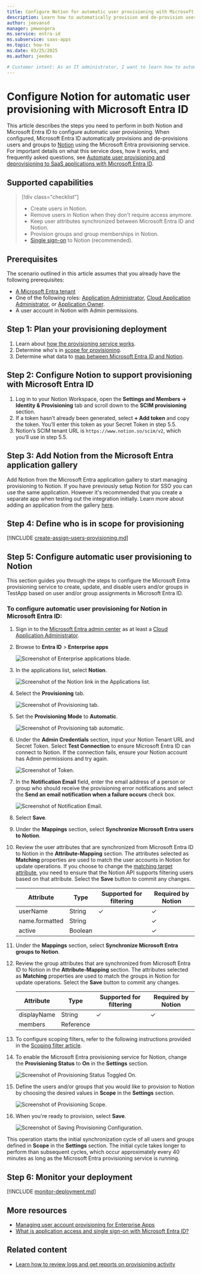 ```yaml
---
title: Configure Notion for automatic user provisioning with Microsoft Entra ID
description: Learn how to automatically provision and de-provision user accounts from Microsoft Entra ID to Notion.
author: jeevansd
manager: pmwongera
ms.service: entra-id
ms.subservice: saas-apps
ms.topic: how-to
ms.date: 03/25/2025
ms.author: jeedes

# Customer intent: As an IT administrator, I want to learn how to automatically provision and deprovision user accounts from Microsoft Entra ID to Notion so that I can streamline the user management process and ensure that users have the appropriate access to Notion.
---
```


# Configure Notion for automatic user provisioning with Microsoft Entra ID

This article describes the steps you need to perform in both Notion and Microsoft Entra ID to configure automatic user provisioning. When configured, Microsoft Entra ID automatically provisions and de-provisions users and groups to [Notion](https://notion.so) using the Microsoft Entra provisioning service. For important details on what this service does, how it works, and frequently asked questions, see [Automate user provisioning and deprovisioning to SaaS applications with Microsoft Entra ID](~/identity/app-provisioning/user-provisioning.md). 


## Supported capabilities
> [!div class="checklist"]
> * Create users in Notion.
> * Remove users in Notion when they don't require access anymore.
> * Keep user attributes synchronized between Microsoft Entra ID and Notion.
> * Provision groups and group memberships in Notion.
> * [Single sign-on](notion-tutorial.md) to Notion (recommended).

## Prerequisites

The scenario outlined in this article assumes that you already have the following prerequisites:

* [A Microsoft Entra tenant](~/identity-platform/quickstart-create-new-tenant.md) 
* One of the following roles: [Application Administrator](/entra/identity/role-based-access-control/permissions-reference#application-administrator), [Cloud Application Administrator](/entra/identity/role-based-access-control/permissions-reference#cloud-application-administrator), or [Application Owner](/entra/fundamentals/users-default-permissions#owned-enterprise-applications).
* A user account in Notion with Admin permissions.

## Step 1: Plan your provisioning deployment
1. Learn about [how the provisioning service works](~/identity/app-provisioning/user-provisioning.md).
1. Determine who's in [scope for provisioning](~/identity/app-provisioning/define-conditional-rules-for-provisioning-user-accounts.md).
1. Determine what data to [map between Microsoft Entra ID and Notion](~/identity/app-provisioning/customize-application-attributes.md).

<a name='step-2-configure-notion-to-support-provisioning-with-azure-ad'></a>

## Step 2: Configure Notion to support provisioning with Microsoft Entra ID
1. Log in to your Notion Workspace, open the **Settings and Members → Identity & Provisioning** tab and scroll down to the **SCIM provisioning** section.
1. If a token hasn’t already been generated, select **+ Add token** and copy the token. You’ll enter this token as your Secret Token in step 5.5.
1. Notion’s SCIM tenant URL is `https://www.notion.so/scim/v2`, which you’ll use in step 5.5.


<a name='step-3-add-notion-from-the-azure-ad-application-gallery'></a>

## Step 3: Add Notion from the Microsoft Entra application gallery

Add Notion from the Microsoft Entra application gallery to start managing provisioning to Notion. If you have previously setup Notion for SSO you can use the same application. However it's recommended that you create a separate app when testing out the integration initially. Learn more about adding an application from the gallery [here](~/identity/enterprise-apps/add-application-portal.md). 

## Step 4: Define who is in scope for provisioning 

[!INCLUDE [create-assign-users-provisioning.md](~/identity/saas-apps/includes/create-assign-users-provisioning.md)]

## Step 5: Configure automatic user provisioning to Notion 

This section guides you through the steps to configure the Microsoft Entra provisioning service to create, update, and disable users and/or groups in TestApp based on user and/or group assignments in Microsoft Entra ID.

<a name='to-configure-automatic-user-provisioning-for-notion-in-azure-ad'></a>

### To configure automatic user provisioning for Notion in Microsoft Entra ID:

1. Sign in to the [Microsoft Entra admin center](https://entra.microsoft.com) as at least a [Cloud Application Administrator](~/identity/role-based-access-control/permissions-reference.md#cloud-application-administrator).
1. Browse to **Entra ID** > **Enterprise apps**

	![Screenshot of Enterprise applications blade.](common/enterprise-applications.png)

1. In the applications list, select **Notion**.

	![Screenshot of the Notion link in the Applications list.](common/all-applications.png)

1. Select the **Provisioning** tab.

	![Screenshot of Provisioning tab.](common/provisioning.png)

1. Set the **Provisioning Mode** to **Automatic**.

	![Screenshot of Provisioning tab automatic.](common/provisioning-automatic.png)

1. Under the **Admin Credentials** section, input your Notion Tenant URL and Secret Token. Select **Test Connection** to ensure Microsoft Entra ID can connect to Notion. If the connection fails, ensure your Notion account has Admin permissions and try again.

 	![Screenshot of Token.](common/provisioning-testconnection-tenanturltoken.png)

1. In the **Notification Email** field, enter the email address of a person or group who should receive the provisioning error notifications and select the **Send an email notification when a failure occurs** check box.

	![Screenshot of Notification Email.](common/provisioning-notification-email.png)

1. Select **Save**.

1. Under the **Mappings** section, select **Synchronize Microsoft Entra users to Notion**.

1. Review the user attributes that are synchronized from Microsoft Entra ID to Notion in the **Attribute-Mapping** section. The attributes selected as **Matching** properties are used to match the user accounts in Notion for update operations. If you choose to change the [matching target attribute](~/identity/app-provisioning/customize-application-attributes.md), you need to ensure that the Notion API supports filtering users based on that attribute. Select the **Save** button to commit any changes.

   |Attribute|Type|Supported for filtering|Required by Notion|
   |---|---|---|---|
   |userName|String|&check;|&check;   
   |name.formatted|String||&check;  
   |active|Boolean||&check;  

1. Under the **Mappings** section, select **Synchronize Microsoft Entra groups to Notion**.

1. Review the group attributes that are synchronized from Microsoft Entra ID to Notion in the **Attribute-Mapping** section. The attributes selected as **Matching** properties are used to match the groups in Notion for update operations. Select the **Save** button to commit any changes.

   |Attribute|Type|Supported for filtering|Required by Notion|
   |---|---|---|---|
   |displayName|String|&check;|&check;
   |members|Reference||
   
1. To configure scoping filters, refer to the following instructions provided in the [Scoping filter  article](~/identity/app-provisioning/define-conditional-rules-for-provisioning-user-accounts.md).

1. To enable the Microsoft Entra provisioning service for Notion, change the **Provisioning Status** to **On** in the **Settings** section.

	![Screenshot of Provisioning Status Toggled On.](common/provisioning-toggle-on.png)

1. Define the users and/or groups that you would like to provision to Notion by choosing the desired values in **Scope** in the **Settings** section.

	![Screenshot of Provisioning Scope.](common/provisioning-scope.png)

1. When you're ready to provision, select **Save**.

	![Screenshot of Saving Provisioning Configuration.](common/provisioning-configuration-save.png)

This operation starts the initial synchronization cycle of all users and groups defined in **Scope** in the **Settings** section. The initial cycle takes longer to perform than subsequent cycles, which occur approximately every 40 minutes as long as the Microsoft Entra provisioning service is running. 

## Step 6: Monitor your deployment

[!INCLUDE [monitor-deployment.md](~/identity/saas-apps/includes/monitor-deployment.md)]

## More resources

* [Managing user account provisioning for Enterprise Apps](~/identity/app-provisioning/configure-automatic-user-provisioning-portal.md)
* [What is application access and single sign-on with Microsoft Entra ID?](~/identity/enterprise-apps/what-is-single-sign-on.md)

## Related content

* [Learn how to review logs and get reports on provisioning activity](~/identity/app-provisioning/check-status-user-account-provisioning.md)
